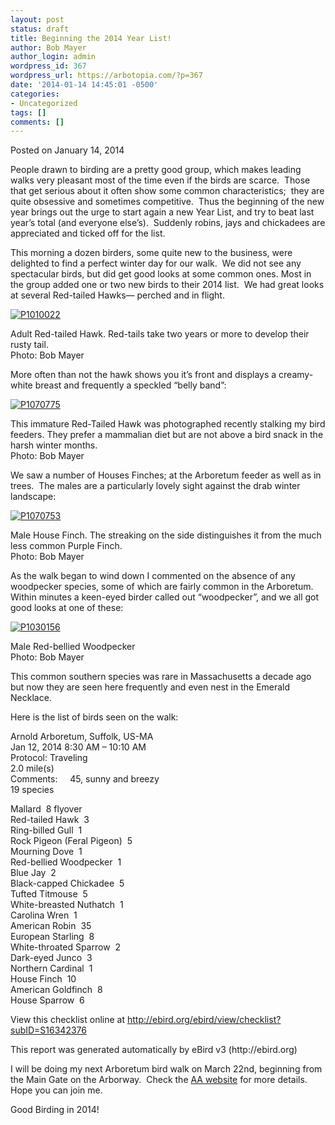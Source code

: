 ```yaml
---
layout: post
status: draft
title: Beginning the 2014 Year List!
author: Bob Mayer
author_login: admin
wordpress_id: 367
wordpress_url: https://arbotopia.com/?p=367
date: '2014-01-14 14:45:01 -0500'
categories:
- Uncategorized
tags: []
comments: []
---
```




<p>Posted on January 14, 2014</a></p>





<p>People drawn to birding are a pretty good group, which makes leading walks very pleasant most of the time even if the birds are scarce.&nbsp; Those that get serious about it often show some common characteristics;&nbsp; they are quite obsessive and sometimes competitive.&nbsp; Thus the beginning of the new year brings out the urge to start again a new Year List, and try to beat last year&rsquo;s total (and everyone else&rsquo;s).&nbsp; Suddenly robins, jays and chickadees are appreciated and ticked off for the list.</p>





<p>This morning a dozen birders, some quite new to the business, were delighted to find a perfect winter day for our walk.&nbsp; We did not see any spectacular birds, but did get good looks at some common ones. Most in the group added one or two new birds to their 2014 list.&nbsp; We had great looks at several Red-tailed Hawks&mdash; perched and in flight.</p>


<p><!-- wp:image {"id":693,"linkDestination":"custom"} --></p>
 <a href="https://web.archive.org/web/20171113131859/http://www.arbotopia.com/wp-content/uploads/2014/01/P1010022.jpg"><img src="https://web.archive.org/web/20171113131859im_/http://www.arbotopia.com/wp-content/uploads/2014/01/P1010022.jpg" alt="P1010022" class="wp-image-693"/></a>





<p>Adult Red-tailed Hawk. Red-tails take two years or more to develop their rusty tail.<br>Photo: Bob Mayer</p>





<p>More often than not the hawk shows you it&rsquo;s front and displays a creamy-white breast and frequently a speckled &ldquo;belly band&rdquo;:</p>


<p><!-- wp:image {"id":694,"linkDestination":"custom"} --></p>
 <a href="https://web.archive.org/web/20171113131859/http://www.arbotopia.com/wp-content/uploads/2014/01/P1070775.jpg"><img src="https://web.archive.org/web/20171113131859im_/http://www.arbotopia.com/wp-content/uploads/2014/01/P1070775.jpg" alt="P1070775" class="wp-image-694"/></a>





<p>This immature Red-Tailed Hawk was photographed recently stalking my bird feeders. They prefer a mammalian diet but are not above a bird snack in the harsh winter months.<br>Photo: Bob Mayer</p>





<p>We saw a number of Houses Finches; at the Arboretum feeder as well as in trees.&nbsp; The males are a particularly lovely sight against the drab winter landscape:</p>


<p><!-- wp:image {"id":696,"linkDestination":"custom"} --></p>
 <a href="https://web.archive.org/web/20171113131859/http://www.arbotopia.com/wp-content/uploads/2014/01/P1070753.jpg"><img src="https://web.archive.org/web/20171113131859im_/http://www.arbotopia.com/wp-content/uploads/2014/01/P1070753.jpg" alt="P1070753" class="wp-image-696"/></a>





<p>Male House Finch. The streaking on the side distinguishes it from the much less common Purple Finch.<br>Photo: Bob Mayer</p>





<p>As the walk began to wind down I commented on the absence of any woodpecker species, some of which are fairly common in the Arboretum.&nbsp; Within minutes a keen-eyed birder called out &ldquo;woodpecker&rdquo;, and we all got good looks at one of these:</p>


<p><!-- wp:image {"id":354,"linkDestination":"custom"} --></p>
 <a href="https://web.archive.org/web/20171113131859/http://www.arbotopia.com/wp-content/uploads/2013/03/P1030156.jpg"><img src="https://web.archive.org/web/20171113131859im_/http://www.arbotopia.com/wp-content/uploads/2013/03/P1030156.jpg" alt="P1030156" class="wp-image-354"/></a>





<p>Male Red-bellied Woodpecker<br>Photo: Bob Mayer</p>





<p>This common southern species was rare in Massachusetts a decade ago but now they are seen here frequently and even nest in the Emerald Necklace.</p>





<p>Here is the list of birds seen on the walk:</p>





<p>Arnold Arboretum, Suffolk, US-MA<br>Jan 12, 2014 8:30 AM &ndash; 10:10 AM<br>Protocol: Traveling<br>2.0 mile(s)<br>Comments:&nbsp;&nbsp;&nbsp;&nbsp; 45, sunny and breezy<br>19 species</p>





<p>Mallard&nbsp; 8 flyover<br>Red-tailed Hawk&nbsp; 3<br>Ring-billed Gull&nbsp; 1<br>Rock Pigeon (Feral Pigeon)&nbsp; 5<br>Mourning Dove&nbsp; 1<br>Red-bellied Woodpecker&nbsp; 1<br>Blue Jay&nbsp; 2<br>Black-capped Chickadee&nbsp; 5<br>Tufted Titmouse&nbsp; 5<br>White-breasted Nuthatch&nbsp; 1<br>Carolina Wren&nbsp; 1<br>American Robin&nbsp; 35<br>European Starling&nbsp; 8<br>White-throated Sparrow&nbsp; 2<br>Dark-eyed Junco&nbsp; 3<br>Northern Cardinal&nbsp; 1<br>House Finch&nbsp; 10<br>American Goldfinch&nbsp; 8<br>House Sparrow&nbsp; 6</p>





<p>View this checklist online at <a href="https://ebird.org/view/checklist/S16342376">http://ebird.org/ebird/view/checklist?subID=S16342376</a></p>





<p>This report was generated automatically by eBird v3 (http://ebird.org)</p>





<p>I will be doing my next Arboretum bird walk on March 22nd, beginning from the Main Gate on the Arborway.&nbsp; Check the&nbsp;<a href="https://web.archive.org/web/20171113131859/http://www.arboretum.harvard.edu/">AA website</a>&nbsp;for more details.&nbsp; Hope you can join me.</p>





<p>Good Birding in 2014!</p>
